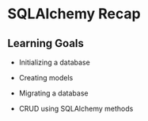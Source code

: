 # SQLAlchemy Recap

## Learning Goals

- Initializing a database

- Creating models

- Migrating a database

- CRUD using SQLAlchemy methods